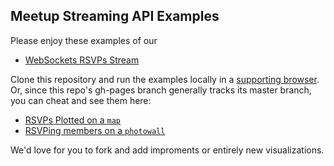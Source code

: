 Meetup Streaming API Examples
-----------------------------

Please enjoy these examples of our

* [WebSockets RSVPs Stream](http://www.meetup.com/meetup_api/docs/stream/2/rsvps/#websockets)

Clone this repository and run the examples locally in a [supporting browser](http://en.wikipedia.org/wiki/WebSockets#Browsers_supporting_WebSocket). Or, since this repo's gh-pages branch generally tracks its master branch, you can cheat and see them here:

* [RSVPs Plotted on a `map`](http://meetup.github.com/stream/map/)
* [RSVPing members on a `photowall`](http://meetup.github.com/stream/photowall/)

We'd love for you to fork and add improments or entirely new visualizations.
